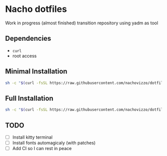 # Nacho dotfiles

Work in progress (almost finished) transition repository using yadm as tool

## Dependencies

- `curl`
- root access

## Minimal Installation

```sh
sh -c "$(curl -fsSL https://raw.githubusercontent.com/nachovizzo/dotfiles/main/.config/yadm/install.sh)"
```

## Full Installation

```sh
sh -c "$(curl -fsSL https://raw.githubusercontent.com/nachovizzo/dotfiles/main/.config/yadm/install.sh)" "" --full
```
## TODO

- [ ] Install kitty terminal
- [ ] Install fonts automagicaly (with patches)
- [ ] Add CI so I can rest in peace
